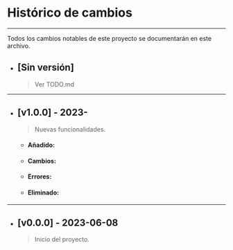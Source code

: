 # Histórico de cambios
---
Todos los cambios notables de este proyecto se documentarán en este archivo.

* ## [Sin versión]
  > Ver TODO.md

---
* ## [v1.0.0] - 2023-
  > Nuevas funcionalidades.

  * #### Añadido:

  * #### Cambios:

  * #### Errores:

  * #### Eliminado:

---
* ## [v0.0.0] - 2023-06-08
  > Inicio del proyecto.